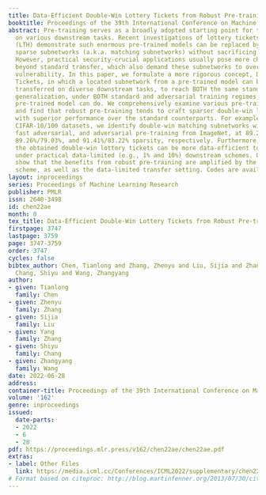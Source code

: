 ```yaml
---
title: Data-Efficient Double-Win Lottery Tickets from Robust Pre-training
booktitle: Proceedings of the 39th International Conference on Machine Learning
abstract: Pre-training serves as a broadly adopted starting point for transfer learning
  on various downstream tasks. Recent investigations of lottery tickets hypothesis
  (LTH) demonstrate such enormous pre-trained models can be replaced by extremely
  sparse subnetworks (a.k.a. matching subnetworks) without sacrificing transferability.
  However, practical security-crucial applications usually pose more challenging requirements
  beyond standard transfer, which also demand these subnetworks to overcome adversarial
  vulnerability. In this paper, we formulate a more rigorous concept, Double-Win Lottery
  Tickets, in which a located subnetwork from a pre-trained model can be independently
  transferred on diverse downstream tasks, to reach BOTH the same standard and robust
  generalization, under BOTH standard and adversarial training regimes, as the full
  pre-trained model can do. We comprehensively examine various pre-training mechanisms
  and find that robust pre-training tends to craft sparser double-win lottery tickets
  with superior performance over the standard counterparts. For example, on downstream
  CIFAR-10/100 datasets, we identify double-win matching subnetworks with the standard,
  fast adversarial, and adversarial pre-training from ImageNet, at 89.26%/73.79%,
  89.26%/79.03%, and 91.41%/83.22% sparsity, respectively. Furthermore, we observe
  the obtained double-win lottery tickets can be more data-efficient to transfer,
  under practical data-limited (e.g., 1% and 10%) downstream schemes. Our results
  show that the benefits from robust pre-training are amplified by the lottery ticket
  scheme, as well as the data-limited transfer setting. Codes are available at https://github.com/VITA-Group/Double-Win-LTH.
layout: inproceedings
series: Proceedings of Machine Learning Research
publisher: PMLR
issn: 2640-3498
id: chen22ae
month: 0
tex_title: Data-Efficient Double-Win Lottery Tickets from Robust Pre-training
firstpage: 3747
lastpage: 3759
page: 3747-3759
order: 3747
cycles: false
bibtex_author: Chen, Tianlong and Zhang, Zhenyu and Liu, Sijia and Zhang, Yang and
  Chang, Shiyu and Wang, Zhangyang
author:
- given: Tianlong
  family: Chen
- given: Zhenyu
  family: Zhang
- given: Sijia
  family: Liu
- given: Yang
  family: Zhang
- given: Shiyu
  family: Chang
- given: Zhangyang
  family: Wang
date: 2022-06-28
address:
container-title: Proceedings of the 39th International Conference on Machine Learning
volume: '162'
genre: inproceedings
issued:
  date-parts:
  - 2022
  - 6
  - 28
pdf: https://proceedings.mlr.press/v162/chen22ae/chen22ae.pdf
extras:
- label: Other Files
  link: https://media.icml.cc/Conferences/ICML2022/supplementary/chen22ae-supp.zip
# Format based on citeproc: http://blog.martinfenner.org/2013/07/30/citeproc-yaml-for-bibliographies/
---
```


